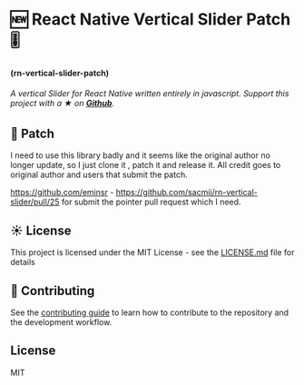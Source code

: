 # 🆕 React Native Vertical Slider Patch 🎚

#### **(rn-vertical-slider-patch)**

###### A vertical Slider for React Native written entirely in javascript. Support this project with a ★ on [**Github**](https://github.com/sacmii/rn-vertical-slider).

## 🚧 Patch
I need to use this library badly and it seems like the original author no longer update, so I just clone it , patch it and release it. All credit goes to original author and users that submit the patch.

https://github.com/eminsr - https://github.com/sacmii/rn-vertical-slider/pull/25 for submit the pointer pull request which I need.

## ☀️ License

This project is licensed under the MIT License - see the [LICENSE.md](LICENSE.md) file for details

## 🚧 Contributing

See the [contributing guide](CONTRIBUTING.md) to learn how to contribute to the repository and the development workflow.

## License

MIT
